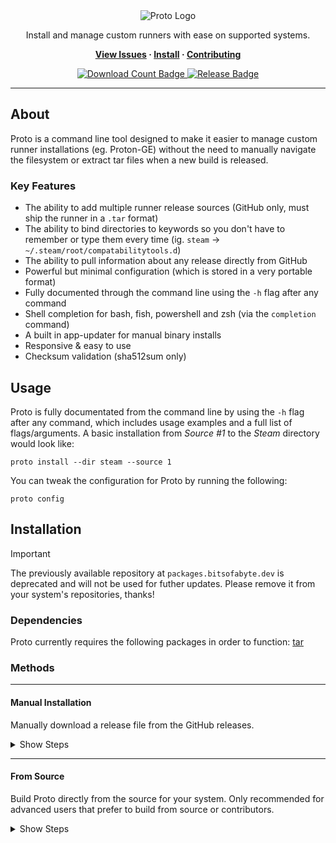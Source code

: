 <!-- Repository Header Begin -->
<div align="center">

<img src="./.assets/Banners/banner.png" alt="Proto Logo">
  
Install and manage custom runners with ease on supported systems.

**[View Issues](https://github.com/Blooym/proto/issues) · [Install](#installation) · [Contributing](https://github.com/Blooym/proto/blob/main/CONTRIBUTING.md)**
  
<a href="#"> 
  <img src="https://img.shields.io/github/downloads/Blooym/proto/total?style=flat" alt="Download Count Badge">
  <img src="https://img.shields.io/github/v/tag/Blooym/proto?color=blue&label=Version&sort=semver&style=flat" alt="Release Badge">
</a>
  
</div>

---

<!-- Repository Header End -->

## About

Proto is a command line tool designed to make it easier to manage custom runner installations (eg. Proton-GE) without the need to manually navigate the filesystem or extract tar files when a new build is released. 

### Key Features

  - The ability to add multiple runner release sources (GitHub only, must ship the runner in a `.tar` format)
  - The ability to bind directories to keywords so you don't have to remember or type them every time (ig. `steam` -> `~/.steam/root/compatabilitytools.d`)
  - The ability to pull information about any release directly from GitHub
  - Powerful but minimal configuration (which is stored in a very portable format)
  - Fully documented through the command line using the `-h` flag after any command
  - Shell completion for bash, fish, powershell and zsh (via the `completion` command)
  - A built in app-updater for manual binary installs
  - Responsive & easy to use
  - Checksum validation (sha512sum only)

## Usage

Proto is fully documentated from the command line by using the `-h` flag after any command, which includes usage examples and a full list of flags/arguments. A basic installation from *Source #1* to the *Steam* directory would look like:
```
proto install --dir steam --source 1
```

You can tweak the configuration for Proto by running the following:
```
proto config
```


## Installation

> [!IMPORTANT]  
> The previously available repository at `packages.bitsofabyte.dev` is deprecated and will not be used for futher updates. Please remove it from your system's repositories, thanks!

### Dependencies
Proto currently requires the following packages in order to function: [tar](https://www.gnu.org/software/tar/)

### Methods

---

#### Manual Installation

Manually download a release file from the GitHub releases.
<details>  
<summary>Show Steps</summary>
  
1. Download the [newest release](https://github.com/Blooym/proto/releases/latest) for your system/architecture
2. Extract the tar archive and place it somewhere inside of your `$PATH`

If you aren't sure on what architecture you need to download, you should try `amd64` first as it is the most common.

</details>

---

#### From Source

Build Proto directly from the source for your system. Only recommended for advanced users that prefer to build from source or contributors.
<details>  
<summary>Show Steps</summary>

1. Make sure you have [Go](https://go.dev/) installed on your system and setup properly, alternatively use the [Devcontainer](./.devcontainer) setup.
2. Install [GoReleaser](https://goreleaser.com/) if you want to build using the supported buildsystem (Optional unless contributing)
3. Run `make build` to build the binary for your system, or `make build-all` to build for all supported systems. You can optionally use `./build/scripts/upx.sh <file>` to compress the binary with UPX (This is done automatically when using make and having GoReleaser installed with `SKIP_COMPRESS=false` set)
4. You will find all the binaries in the `./dist` directory alongside any other build artifacts.

</details>  
